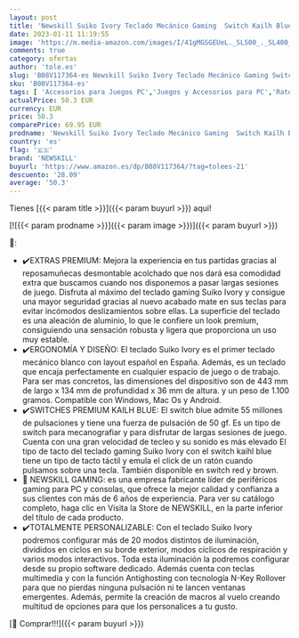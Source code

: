 ```yaml
---
layout: post
title: 'Newskill Suiko Ivory Teclado Mecánico Gaming  Switch Kailh Blue  Resposamuñecas Incluido  Antighosting  Teclas Grabación Macro  Iluminación RGB  Layout Español  Windows  Mac Os y Android  Blanco'
date: 2023-01-11 11:19:55
image: 'https://m.media-amazon.com/images/I/41gMGSGEUeL._SL500_._SL400_.jpg'
comments: true
category: ofertas
author: 'tole.es'
slug: 'B08V117364-es Newskill Suiko Ivory Teclado Mecánico Gaming Switch Kailh...'
sku: 'B08V117364-es'
tags: [ 'Accesorios para Juegos PC','Juegos y Accesorios para PC','Ratones para gamers para PC','Videojuegos','android','newskill','🇪🇸', ]
actualPrice: 50.3 EUR
currency: EUR
price: 50.3
comparePrice: 69.95 EUR
prodname: 'Newskill Suiko Ivory Teclado Mecánico Gaming  Switch Kailh Blue  Resposamuñecas Incluido  Antighosting  Teclas Grabación Macro  Iluminación RGB  Layout Español  Windows  Mac Os y Android  Blanco'
country: 'es'
flag: '🇪🇸'
brand: 'NEWSKILL'
buyurl: 'https://www.amazon.es/dp/B08V117364/?tag=tolees-21'
descuento: '28.09'
average: '50.3'
---
```


Tienes [{{< param title >}}]({{< param buyurl >}}) aqui!

[![{{< param prodname >}}]({{< param image >}})]({{< param buyurl >}})

🔎:

- ✔️EXTRAS PREMIUM: Mejora la experiencia en tus partidas gracias al reposamuñecas desmontable acolchado que nos dará esa comodidad extra que buscamos cuando nos disponemos a pasar largas sesiones de juego. Disfruta al máximo del teclado gaming Suiko Ivory y consigue una mayor seguridad gracias al nuevo acabado mate en sus teclas para evitar incómodos deslizamientos sobre ellas. La superficie del teclado es una aleación de aluminio, lo que le confiere un look premium, consiguiendo una sensación robusta y ligera que proporciona un uso muy estable.
- ✔️ERGONOMÍA Y DISEÑO: El teclado Suiko Ivory es el primer teclado mecánico blanco con layout español en España. Además, es un teclado que encaja perfectamente en cualquier espacio de juego o de trabajo. Para ser mas concretos, las dimensiones del dispositivo son de 443 mm de largo x 134 mm de profundidad x 36 mm de altura. y un peso de 1.100 gramos. Compatible con Windows, Mac Os y Android.
- ✔️SWITCHES PREMIUM KAILH BLUE: El switch blue admite 55 millones de pulsaciones y tiene una fuerza de pulsación de 50 gf. Es un tipo de switch para mecanografiar y para disfrutar de largas sesiones de juego. Cuenta con una gran velocidad de tecleo y su sonido es más elevado El tipo de tacto del teclado gaming Suiko Ivory con el switch kaihl blue tiene un tipo de tacto táctil y emula el click de un ratón cuando pulsamos sobre una tecla. También disponible en switch red y brown.
- 👾 NEWSKILL GAMING: es una empresa fabricante líder de periféricos gaming para PC y consolas, que ofrece la mejor calidad y confianza a sus clientes con más de 6 años de experiencia. Para ver su catálogo completo, haga clic en Visita la Store de NEWSKILL, en la parte inferior del título de cada producto.
- ✔️TOTALMENTE PERSONALIZABLE: Con el teclado Suiko Ivory podremos configurar más de 20 modos distintos de iluminación, divididos en ciclos en su borde exterior, modos cíclicos de respiración y varios modos interactivos. Toda esta iluminación la podremos configurar desde su propio software dedicado. Además cuenta con teclas multimedia y con la función Antighosting con tecnología N-Key Rollover para que no pierdas ninguna pulsación ni te lancen ventanas emergentes. Además, permite la creación de macros al vuelo creando multitud de opciones para que los personalices a tu gusto.

[🛒 Comprar!!!]({{< param buyurl >}})
